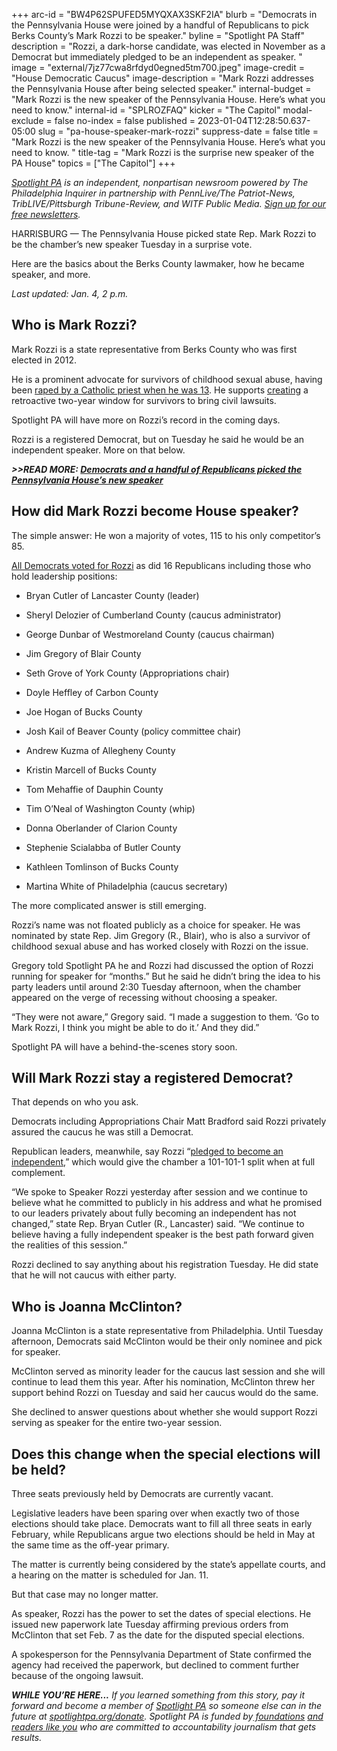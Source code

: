 +++
arc-id = "BW4P62SPUFED5MYQXAX3SKF2IA"
blurb = "Democrats in the Pennsylvania House were joined by a handful of Republicans to pick Berks County’s Mark Rozzi to be speaker."
byline = "Spotlight PA Staff"
description = "Rozzi, a dark-horse candidate, was elected in November as a Democrat but immediately pledged to be an independent as speaker. "
image = "external/7jz77cwa8rfdyd0egned5tm700.jpeg"
image-credit = "House Democratic Caucus"
image-description = "Mark Rozzi addresses the Pennsylvania House after being selected speaker."
internal-budget = "Mark Rozzi is the new speaker of the Pennsylvania House. Here’s what you need to know."
internal-id = "SPLROZFAQ"
kicker = "The Capitol"
modal-exclude = false
no-index = false
published = 2023-01-04T12:28:50.637-05:00
slug = "pa-house-speaker-mark-rozzi"
suppress-date = false
title = "Mark Rozzi is the new speaker of the Pennsylvania House. Here’s what you need to know. "
title-tag = "Mark Rozzi is the surprise new speaker of the PA House"
topics = ["The Capitol"]
+++

<a href="https://www.spotlightpa.org/"><i>Spotlight PA</i></a><i> is an independent, nonpartisan newsroom powered by The Philadelphia Inquirer in partnership with PennLive/The Patriot-News, TribLIVE/Pittsburgh Tribune-Review, and WITF Public Media. </i><a href="https://www.spotlightpa.org/newsletters"><i>Sign up for our free newsletters</i></a><i>.</i>

HARRISBURG — The Pennsylvania House picked state Rep. Mark Rozzi to be the chamber’s new speaker Tuesday in a surprise vote.

Here are the basics about the Berks County lawmaker, how he became speaker, and more.

<i>Last updated: Jan. 4, 2 p.m.</i>

<script src="https://www.spotlightpa.org/embed.js" async></script><div data-spl-embed-version="1" data-spl-src="https://www.spotlightpa.org/embeds/tips/?flag_text=ASK%20SPOTLIGHT%20PA&tip_text=Do%20you%20have%20questions%20about%20Mark%20Rozzi%20or%20how%20he%20became%20speaker%20of%20the%20Pennsylvania%20House%3F%20Ask%20us%20below."></div>

## Who is Mark Rozzi?

Mark Rozzi is a state representative from Berks County who was first elected in 2012.

He is a prominent advocate for survivors of childhood sexual abuse, having been <a href="https://www.readingeagle.com/2019/08/15/a-year-after-priest-abuse-report-state-rep-mark-rozzi-of-berks-is-still-undaunted/">raped by a Catholic priest when he was 13</a>. He supports <a href="https://www.pahouse.com/Rozzi/InTheNews/NewsRelease/?id=124314">creating</a> a retroactive two-year window for survivors to bring civil lawsuits.

Spotlight PA will have more on Rozzi’s record in the coming days.

Rozzi is a registered Democrat, but on Tuesday he said he would be an independent speaker. More on that below.

<i><b>&gt;&gt;READ MORE: </b></i><a href="https://www.spotlightpa.org/news/2023/01/pa-midterm-election-2022-house-majority-democrats-speaker-election/"><i><b>Democrats and a handful of Republicans picked the Pennsylvania House’s new speaker</b></i></a>

## How did Mark Rozzi become House speaker?

The simple answer: He won a majority of votes, 115 to his only competitor’s 85.

<a href="https://www.legis.state.pa.us/cfdocs/legis/RC/Public/rc_view_action2.cfm?sess_yr=2023&sess_ind=0&rc_body=H&rc_nbr=4">All Democrats voted for Rozzi</a> as did 16 Republicans including those who hold leadership positions:

- Bryan Cutler of Lancaster County (leader)

- Sheryl Delozier of Cumberland County (caucus administrator)

- George Dunbar of Westmoreland County (caucus chairman)

- Jim Gregory of Blair County

- Seth Grove of York County (Appropriations chair)

- Doyle Heffley of Carbon County

- Joe Hogan of Bucks County

- Josh Kail of Beaver County (policy committee chair)

- Andrew Kuzma of Allegheny County

- Kristin Marcell of Bucks County

- Tom Mehaffie of Dauphin County

- Tim O’Neal of Washington County (whip)

- Donna Oberlander of Clarion County

- Stephenie Scialabba of Butler County

- Kathleen Tomlinson of Bucks County

- Martina White of Philadelphia (caucus secretary)

The more complicated answer is still emerging.

Rozzi’s name was not floated publicly as a choice for speaker. He was nominated by state Rep. Jim Gregory (R., Blair), who is also a survivor of childhood sexual abuse and has worked closely with Rozzi on the issue.

Gregory told Spotlight PA he and Rozzi had discussed the option of Rozzi running for speaker for “months.” But he said he didn’t bring the idea to his party leaders until around 2:30 Tuesday afternoon, when the chamber appeared on the verge of recessing without choosing a speaker.

“They were not aware,” Gregory said. “I made a suggestion to them. ‘Go to Mark Rozzi, I think you might be able to do it.’ And they did.”

Spotlight PA will have a behind-the-scenes story soon.

<script src="https://www.spotlightpa.org/embed.js" async></script><div data-spl-embed-version="1" data-spl-src="https://www.spotlightpa.org/embeds/newsletter/"></div>


## Will Mark Rozzi stay a registered Democrat?

That depends on who you ask.

Democrats including Appropriations Chair Matt Bradford said Rozzi privately assured the caucus he was still a Democrat.

Republican leaders, meanwhile, say Rozzi “<a href="https://www.pahousegop.com/News/31708/Latest-News/Republican-Leaders-Congratulate-Rep-Mark-Rozzi-on-Being-Elected-Speaker-of-the-House">pledged to become an independent</a>,” which would give the chamber a 101-101-1 split when at full complement.

“We spoke to Speaker Rozzi yesterday after session and we continue to believe what he committed to publicly in his address and what he promised to our leaders privately about fully becoming an independent has not changed,” state Rep. Bryan Cutler (R., Lancaster) said. “We continue to believe having a fully independent speaker is the best path forward given the realities of this session.”

Rozzi declined to say anything about his registration Tuesday. He did state that he will not caucus with either party.

## Who is Joanna McClinton?

Joanna McClinton is a state representative from Philadelphia. Until Tuesday afternoon, Democrats said McClinton would be their only nominee and pick for speaker.

McClinton served as minority leader for the caucus last session and she will continue to lead them this year. After his nomination, McClinton threw her support behind Rozzi on Tuesday and said her caucus would do the same.

She declined to answer questions about whether she would support Rozzi serving as speaker for the entire two-year session.

## Does this change when the special elections will be held?

Three seats previously held by Democrats are currently vacant.

Legislative leaders have been sparing over when exactly two of those elections should take place. Democrats want to fill all three seats in early February, while Republicans argue two elections should be held in May at the same time as the off-year primary.

<script src="https://www.spotlightpa.org/embed.js" async></script><div data-spl-embed-version="1" data-spl-src="https://www.spotlightpa.org/embeds/donate/"></div>


The matter is currently being considered by the state’s appellate courts, and a hearing on the matter is scheduled for Jan. 11.

But that case may no longer matter.

As speaker, Rozzi has the power to set the dates of special elections. He issued new paperwork late Tuesday affirming previous orders from McClinton that set Feb. 7 as the date for the disputed special elections.

A spokesperson for the Pennsylvania Department of State confirmed the agency had received the paperwork, but declined to comment further because of the ongoing lawsuit.

<i><b>WHILE YOU’RE HERE...</b></i><i> If you learned something from this story, pay it forward and become a member of </i><a href="https://www.spotlightpa.org/"><i>Spotlight PA</i></a><i> so someone else can in the future at </i><a href="http://spotlightpa.org/donate"><i>spotlightpa.org/donate</i></a><i>. Spotlight PA is funded by</i><a href="https://www.spotlightpa.org/support"><i> foundations</i></a><i> </i><a href="https://www.spotlightpa.org/support"><i>and readers like you</i></a><i> who are committed to accountability journalism that gets results.</i>
